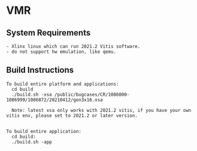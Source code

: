 # VMR

## System Requirements
    - Xlinx linux which can run 2021.2 Vitis software.
    - do not support hw emulation, like qemu.

## Build Instructions
    To build entire platform and applications:
      cd build
      ./build.sh -xsa /public/bugcases/CR/1086000-1086999/1086872/20210412/gen3x16.xsa

      Note: latest xsa only works with 2021.2 vitis, if you have your own vitis env, please set to 2021.2 or later version.


    To build entire application:
      cd build:
      ./build.sh -app

